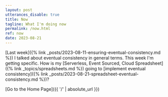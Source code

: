 ```yaml
---
layout: post
utterances_disable: true
title: Now
tagline: What I'm doing now
permalink: /now.html
ref: now
date: 2023-08-21
---
```


[Last week]({% link _posts/2023-08-11-ensuring-eventual-consistency.md %}) I talked about eventual consistency in general terms. This week I'm getting specific. How is my [Serverless, Event Sourced, Cloud Spreadsheet]({% link _topics/spreadsheets.md %}) going to [implement eventual consistency]({% link _posts/2023-08-21-spreadsheet-eventual-consistency.md %})?

[Go to the Home Page]({{ '/' | absolute_url }})
